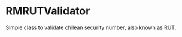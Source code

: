RMRUTValidator
==============

Simple class to validate chilean security number, also known as RUT.
